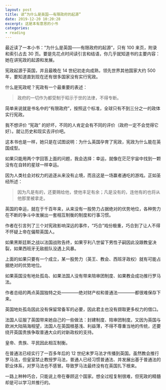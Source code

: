 ```yaml
---
layout: post
title: 读“为什么是英国——有限政府的起源”
date: 2019-12-20 10:20:28
excerpt: 这是本有意思的小书
categories: 
- reading
---
```


最近读了一本小书：“为什么是英国——有限政府的起源”，只有 100 来页，附录和索引占去 30 页。要是先花点时间读引言和结语，你几乎就知道书的主要内容：她在讲宪政的起源和发展。

宪政起源于英国，并且最晚在 14 世纪初走向成熟，领先世界其他国家大约 500 年，要知道直到现在还有很多国家没有实行宪政。

什么是宪政呢？宪政有一个最重要的表述：

> 政府的一切作为都受制于昭示于世的法律，不得专断。

简单来说就是书名中的“有限政府”，按照这个标准，全球只有不到三分之一的政体实行宪政。

我不想评价 “宪政” 的好坏，不同的人肯定会有不同的评价（政府一定不会觉得它好）。就让历史和现实去评价吧。

这本书也是一样，她只是在试图说明：为什么英国孕育了宪政，宪政为什么能在英国成型。

如果只能用两个字回答上面的问题，我会选择：幸运，就像在茫茫宇宙中找到一颗没有在自转的星球一样幸运。

因为人类社会对权力的追逐从来没有止境，而且这是一场赢者通吃的游戏。正如圣经所述：

> 因为凡是有的，还要赐给他，使他丰足有余；凡是没有的，连他有的也将从他那里被拿走。

英国的幸运，就在于千百年来，从来没有一股势力占据绝对的优势地位，各种势力在不断的争斗中发展出一套相互制衡的制度和行事习惯。

作者在引言列了三个对宪政影响深远的事件，“巧合”戏份极重，巧合到了让人不得不怀疑上帝在偏帮英国人。

如果黑斯廷斯之战以法国战败告终，如果亨利八世留下男性子嗣因此没跟教皇决裂，如果西班牙无敌舰队没遇上风暴。

上面的如果只要有一个成立，某一股势力（英王、教会、西班牙政权）就有可能占据绝对的优势地位。

如果英国没有地处孤岛、如果法国人没有带来陪审团制度、如果教会成功推行罗马法。

作者总结的两点英国独特之处————绝对财产权和普通法————都很难保存下来。

英国地处孤岛因此没有保留常备军的必要，因此君主也没有撷取更多权力的借口。

法国人征服了英国带来她自己的一些做法：封建制度、陪审团制度。又因为英国与欧洲大陆隔海相望，法国人在英国根基浅、利益薄，不得不尊重当地的传统，还要绕开英国贵族争取普通大众的对新政权的支持。

皇帝、贵族、平民因此相互制衡。

在普通法已经实行了一百多年后的 12 世纪末罗马法才传播到英国。虽然教会推行罗马法，但皇室禁止教授罗马法，普通人已经习惯普通法、并发展出基于普通法的职业体系，对罗马法也不感冒。导致罗马法最终没有在英国扎下根来。

一路上种种巧合，只能说上帝在眷顾这个国家。想全过程复制很难，但宪政的精髓却是可以学习并推行的。